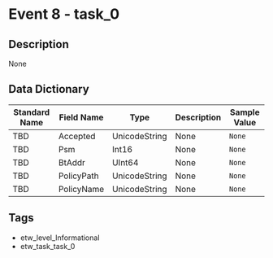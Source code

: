 # Event 8 - task_0

## Description
None

## Data Dictionary
|Standard Name|Field Name|Type|Description|Sample Value|
|---|---|---|---|---|
|TBD|Accepted|UnicodeString|None|`None`|
|TBD|Psm|Int16|None|`None`|
|TBD|BtAddr|UInt64|None|`None`|
|TBD|PolicyPath|UnicodeString|None|`None`|
|TBD|PolicyName|UnicodeString|None|`None`|

## Tags
* etw_level_Informational
* etw_task_task_0